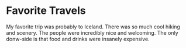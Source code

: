 # Favorite Travels

My favorite trip was probably to Iceland. There was so much cool hiking and scenery. The people were incredibly nice and welcoming. The only donw-side is that food and drinks were insanely expensive.
